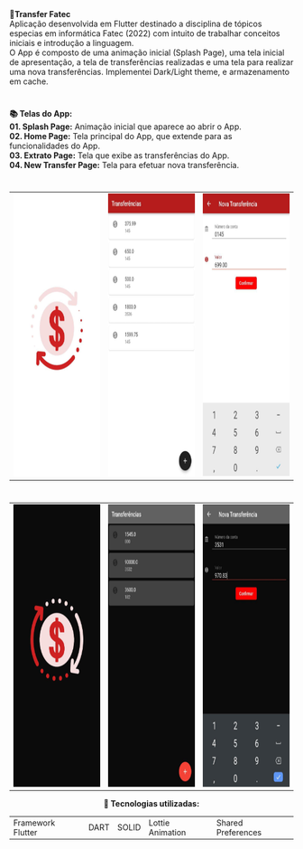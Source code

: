 <div> 
  <strong>💸Transfer Fatec</strong>
</div>

<div>
Aplicação desenvolvida em Flutter destinado a disciplina de tópicos especias em informática Fatec (2022) com intuito de trabalhar conceitos iniciais e introdução a linguagem. 
</div>  
  
<div>  
  O App é composto de uma animação inicial (Splash Page), uma tela inicial de apresentação, a tela de transferências realizadas e uma tela para realizar uma nova transferências. Implementei Dark/Light theme, e armazenamento em cache.
</div>

  #
<div align="left"> 
  <strong>📚 Telas do App:</strong>
</div>

<div align="left"> 
   <strong>01. Splash Page:</strong> Animação inicial que aparece ao abrir o App.
</div>
<div align="left">  
   <strong>02. Home Page:</strong> Tela principal do App, que extende para as funcionalidades do App.
</div>
<div align="left"> 
   <strong>03. Extrato Page:</strong> Tela que exibe as transferências do App.
</div>
<div align="left"> 
   <strong>04. New Transfer Page:</strong> Tela para efetuar nova transferência.
</div>  

  #

  <table align="center">
  <tr>
    <td>
      <img src="https://github.com/AndreWar10/topicos-especiais-fatec-2-2022/blob/master/aula1/assets/splash_light.jpeg" alt="Splash Page - version mobile" height="500px">
    </td>
    <td>
      <img src="https://github.com/AndreWar10/topicos-especiais-fatec-2-2022/blob/master/aula1/assets/trans_light.jpeg" alt="Transfer Page - version mobile" height="500px">
    </td>
    <td>
      <img src="https://github.com/AndreWar10/topicos-especiais-fatec-2-2022/blob/master/aula1/assets/newtransf_light.jpeg" alt="New Transfer Page - version mobile" height="500px">
    </td>
     
  </table>
  
#
  
  <table align="center">
  <tr>
    <td>
      <img src="https://github.com/AndreWar10/topicos-especiais-fatec-2-2022/blob/master/aula1/assets/splash_dark.jpeg" alt="Splash Page  - version mobile" height="500px">
    </td>
    <td>
      <img src="https://github.com/AndreWar10/topicos-especiais-fatec-2-2022/blob/master/aula1/assets/transf_dark.jpeg" alt="Transfer Page - version mobile" height="500px">
    </td>
    <td>
      <img src="https://github.com/AndreWar10/topicos-especiais-fatec-2-2022/blob/master/aula1/assets/newtransfer_dark.jpeg" alt="New Transfer Page - version mobile" height="500px">
    </td>
    
  </table>
    
<div align="center">  
  <strong> 💼 Tecnologias utilizadas: </strong>
</div>   

<table align="center">
 <tr>
  <td>Framework Flutter</td>  
  <td>DART</td>
  <td>SOLID</td>
  <td>Lottie Animation</td>
  <td>Shared Preferences</td>
 </tr>
</table>
